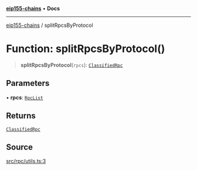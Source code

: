 [**eip155-chains**](../README.md) • **Docs**

***

[eip155-chains](../globals.md) / splitRpcsByProtocol

# Function: splitRpcsByProtocol()

> **splitRpcsByProtocol**(`rpcs`): [`ClassifiedRpc`](../interfaces/ClassifiedRpc.md)

## Parameters

• **rpcs**: [`RpcList`](../type-aliases/RpcList.md)

## Returns

[`ClassifiedRpc`](../interfaces/ClassifiedRpc.md)

## Source

[src/rpc/utils.ts:3](https://github.com/ivanzzeth/eip155-chains/blob/400ef11db8a06981938f7415f945494cf060a7cb/src/rpc/utils.ts#L3)

